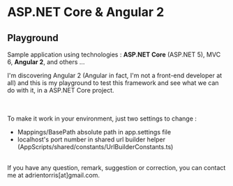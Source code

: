 # ASP.NET Core & Angular 2 
## Playground

Sample application using technologies : **ASP.NET Core** (ASP.NET 5), MVC 6, **Angular 2**, and others ...

I'm discovering Angular 2 (Angular in fact, I'm not a front-end developer at all) and this is my playground to test this framework and see what we can do with it, in a ASP.NET Core project.

<br /><br />
To make it work in your environment, just two settings to change : 
* Mappings/BasePath absolute path in app.settings file
* localhost's port number in shared url builder helper (AppScripts/shared/constants/UrlBuilderConstants.ts)
<br /><br />

If you have any question, remark, suggestion or correction, you can contact me at adrientorris[at]gmail.com.
